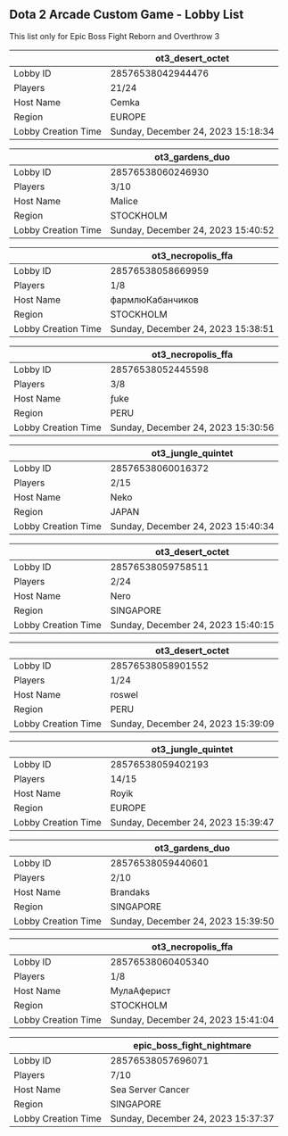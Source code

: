 ## Dota 2 Arcade Custom Game - Lobby List

This list only for Epic Boss Fight Reborn and Overthrow 3

|  | ot3_desert_octet |
| ------ | ------ |
| Lobby ID | 28576538042944476 |
| Players | 21/24 |
| Host Name | Cemka |
| Region | EUROPE |
| Lobby Creation Time | Sunday, December 24, 2023 15:18:34 |


|  | ot3_gardens_duo |
| ------ | ------ |
| Lobby ID | 28576538060246930 |
| Players | 3/10 |
| Host Name | Malice |
| Region | STOCKHOLM |
| Lobby Creation Time | Sunday, December 24, 2023 15:40:52 |


|  | ot3_necropolis_ffa |
| ------ | ------ |
| Lobby ID | 28576538058669959 |
| Players | 1/8 |
| Host Name | фармлюКабанчиков |
| Region | STOCKHOLM |
| Lobby Creation Time | Sunday, December 24, 2023 15:38:51 |


|  | ot3_necropolis_ffa |
| ------ | ------ |
| Lobby ID | 28576538052445598 |
| Players | 3/8 |
| Host Name | ƒuke |
| Region | PERU |
| Lobby Creation Time | Sunday, December 24, 2023 15:30:56 |


|  | ot3_jungle_quintet |
| ------ | ------ |
| Lobby ID | 28576538060016372 |
| Players | 2/15 |
| Host Name | Neko |
| Region | JAPAN |
| Lobby Creation Time | Sunday, December 24, 2023 15:40:34 |


|  | ot3_desert_octet |
| ------ | ------ |
| Lobby ID | 28576538059758511 |
| Players | 2/24 |
| Host Name | Nero |
| Region | SINGAPORE |
| Lobby Creation Time | Sunday, December 24, 2023 15:40:15 |


|  | ot3_desert_octet |
| ------ | ------ |
| Lobby ID | 28576538058901552 |
| Players | 1/24 |
| Host Name | roswel |
| Region | PERU |
| Lobby Creation Time | Sunday, December 24, 2023 15:39:09 |


|  | ot3_jungle_quintet |
| ------ | ------ |
| Lobby ID | 28576538059402193 |
| Players | 14/15 |
| Host Name | Royik |
| Region | EUROPE |
| Lobby Creation Time | Sunday, December 24, 2023 15:39:47 |


|  | ot3_gardens_duo |
| ------ | ------ |
| Lobby ID | 28576538059440601 |
| Players | 2/10 |
| Host Name | Brandaks |
| Region | SINGAPORE |
| Lobby Creation Time | Sunday, December 24, 2023 15:39:50 |


|  | ot3_necropolis_ffa |
| ------ | ------ |
| Lobby ID | 28576538060405340 |
| Players | 1/8 |
| Host Name | МулаАферист |
| Region | STOCKHOLM |
| Lobby Creation Time | Sunday, December 24, 2023 15:41:04 |


|  | epic_boss_fight_nightmare |
| ------ | ------ |
| Lobby ID | 28576538057696071 |
| Players | 7/10 |
| Host Name | Sea Server Cancer |
| Region | SINGAPORE |
| Lobby Creation Time | Sunday, December 24, 2023 15:37:37 |


